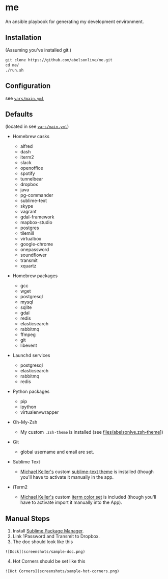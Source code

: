 # me

An ansible playbook for generating my development environment.

## Installation
(Assuming you've installed git.)
``` 
git clone https://github.com/abelsonlive/me.git
cd me/
./run.sh 
```

## Configuration 

see [`vars/main.yml`](vars/mail.yml)

## Defaults

(located in see [`vars/main.yml`](vars/mail.yml))

* Homebrew casks

  - alfred
  - dash
  - iterm2
  - slack
  - openoffice
  - spotify
  - tunnelbear
  - dropbox
  - java
  - pg-commander
  - sublime-text
  - skype
  - vagrant
  - gdal-framework
  - mapbox-studio
  - postgres
  - tilemill
  - virtualbox
  - google-chrome
  - onepassword
  - soundflower
  - transmit
  - xquartz

* Homebrew packages

  - gcc 
  - wget 
  - postgresql
  - mysql
  - sqlite
  - gdal
  - redis
  - elasticsearch 
  - rabbitmq 
  - ffmpeg
  - git
  - libevent

* Launchd services

  - postgresql
  - elasticsearch
  - rabbitmq 
  - redis 

* Python packages 

  - pip
  - ipython
  - virtualenvwrapper

* Oh-My-Zsh 

  - My custom `.zsh-theme` is installed (see [files/abelsonlve.zsh-theme](files/abelsonlve.zsh-theme)])

* Git 
  - global username and email are set.

* Sublime Text 

  - [Michael Keller's](http://twitter.com/mhkeller) custom [sublime-text theme](git://github.com/mhkeller/spacegray.git) is installed (though you'll have to activate it manually in the app.

* iTerm2 

  - [Michael Keller's](http://twitter.com/mhkeller) custom [iterm color set](files/SpaceGrayEighties.itermcolors) is included (though you'll have to activate import it manually into the App).


## Manual Steps

  1. Install [Sublime Package Manager](http://sublime.wbond.net/installation).
  2. Link 1Password and Transmit to Dropbox.
  3. The doc should look like this

    ![Dock](screenshots/sample-doc.png)

  4. Hot Corners should be set like this

    ![Hot Corners](screenshots/sample-hot-corners.png)


